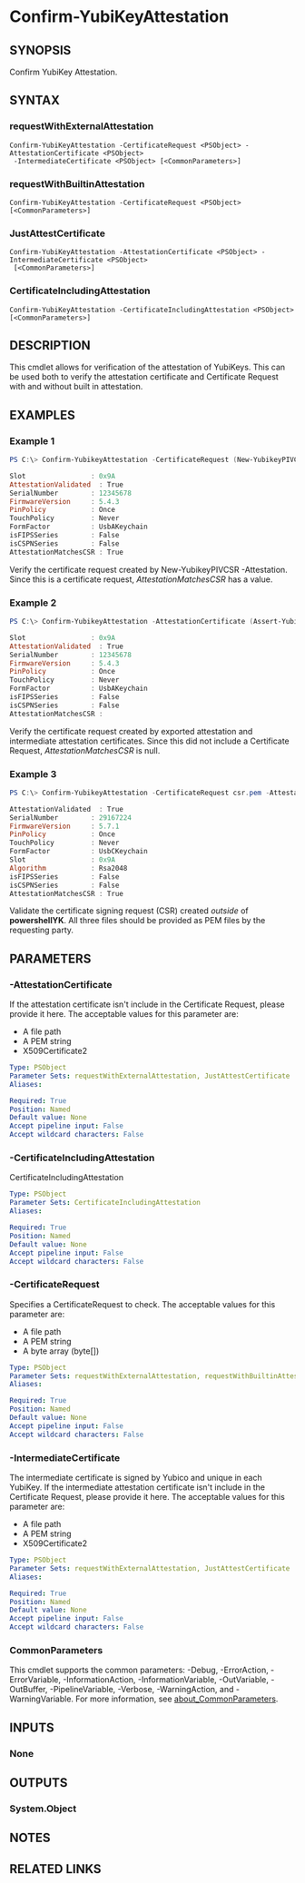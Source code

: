 ﻿---
external help file: powershellYK.dll-Help.xml
Module Name: powershellYK
online version:
schema: 2.0.0
---

# Confirm-YubiKeyAttestation

## SYNOPSIS
Confirm YubiKey Attestation.

## SYNTAX

### requestWithExternalAttestation
```
Confirm-YubiKeyAttestation -CertificateRequest <PSObject> -AttestationCertificate <PSObject>
 -IntermediateCertificate <PSObject> [<CommonParameters>]
```

### requestWithBuiltinAttestation
```
Confirm-YubiKeyAttestation -CertificateRequest <PSObject> [<CommonParameters>]
```

### JustAttestCertificate
```
Confirm-YubiKeyAttestation -AttestationCertificate <PSObject> -IntermediateCertificate <PSObject>
 [<CommonParameters>]
```

### CertificateIncludingAttestation
```
Confirm-YubiKeyAttestation -CertificateIncludingAttestation <PSObject> [<CommonParameters>]
```

## DESCRIPTION
This cmdlet allows for verification of the attestation of YubiKeys. This can be used both to verify the attestation certificate and Certificate Request with and without built in attestation.

## EXAMPLES

### Example 1
```powershell
PS C:\> Confirm-YubikeyAttestation -CertificateRequest (New-YubikeyPIVCSR -Slot 0x9a -Attestation -PEMEncoded)

Slot                : 0x9A
AttestationValidated  : True
SerialNumber        : 12345678
FirmwareVersion     : 5.4.3
PinPolicy           : Once
TouchPolicy         : Never
FormFactor          : UsbAKeychain
isFIPSSeries        : False
isCSPNSeries        : False
AttestationMatchesCSR : True
```

Verify the certificate request created by New-YubikeyPIVCSR -Attestation.
Since this is a certificate request, *AttestationMatchesCSR* has a value.

### Example 2
```powershell
PS C:\> Confirm-YubikeyAttestation -AttestationCertificate (Assert-YubikeyPIV -Slot 0x9a) -IntermediateCertificate (Export-YubikeyPIVCertificate -AttestationIntermediateCertificate)

Slot                : 0x9A
AttestationValidated  : True
SerialNumber        : 12345678
FirmwareVersion     : 5.4.3
PinPolicy           : Once
TouchPolicy         : Never
FormFactor          : UsbAKeychain
isFIPSSeries        : False
isCSPNSeries        : False
AttestationMatchesCSR :
```

Verify the certificate request created by exported attestation and intermediate attestation certificates.
Since this did not include a Certificate Request, *AttestationMatchesCSR* is null.

### Example 3
```powershell
PS C:\> Confirm-YubikeyAttestation -CertificateRequest csr.pem -AttestationCertificate attestation.pem -IntermediateCertificate intermediate.pem

AttestationValidated  : True
SerialNumber        : 29167224
FirmwareVersion     : 5.7.1
PinPolicy           : Once
TouchPolicy         : Never
FormFactor          : UsbCKeychain
Slot                : 0x9A
Algorithm           : Rsa2048
isFIPSSeries        : False
isCSPNSeries        : False
AttestationMatchesCSR : True
```

Validate the certificate signing request (CSR) created _outside_ of **powershellYK**.
All three files should be provided as PEM files by the requesting party.

## PARAMETERS

### -AttestationCertificate
If the attestation certificate isn't include in the Certificate Request, please provide it here. The acceptable values for this parameter are:
- A file path
- A PEM string
- X509Certificate2

```yaml
Type: PSObject
Parameter Sets: requestWithExternalAttestation, JustAttestCertificate
Aliases:

Required: True
Position: Named
Default value: None
Accept pipeline input: False
Accept wildcard characters: False
```

### -CertificateIncludingAttestation
CertificateIncludingAttestation

```yaml
Type: PSObject
Parameter Sets: CertificateIncludingAttestation
Aliases:

Required: True
Position: Named
Default value: None
Accept pipeline input: False
Accept wildcard characters: False
```

### -CertificateRequest
Specifies a CertificateRequest to check. The acceptable values for this parameter are:
- A file path
- A PEM string
- A byte array (byte[])

```yaml
Type: PSObject
Parameter Sets: requestWithExternalAttestation, requestWithBuiltinAttestation
Aliases:

Required: True
Position: Named
Default value: None
Accept pipeline input: False
Accept wildcard characters: False
```

### -IntermediateCertificate
The intermediate certificate is signed by Yubico and unique in each YubiKey. If the intermediate attestation certificate isn't include in the Certificate Request, please provide it here. The acceptable values for this parameter are:
- A file path
- A PEM string
- X509Certificate2

```yaml
Type: PSObject
Parameter Sets: requestWithExternalAttestation, JustAttestCertificate
Aliases:

Required: True
Position: Named
Default value: None
Accept pipeline input: False
Accept wildcard characters: False
```

### CommonParameters
This cmdlet supports the common parameters: -Debug, -ErrorAction, -ErrorVariable, -InformationAction, -InformationVariable, -OutVariable, -OutBuffer, -PipelineVariable, -Verbose, -WarningAction, and -WarningVariable. For more information, see [about_CommonParameters](http://go.microsoft.com/fwlink/?LinkID=113216).

## INPUTS

### None

## OUTPUTS

### System.Object
## NOTES

## RELATED LINKS
